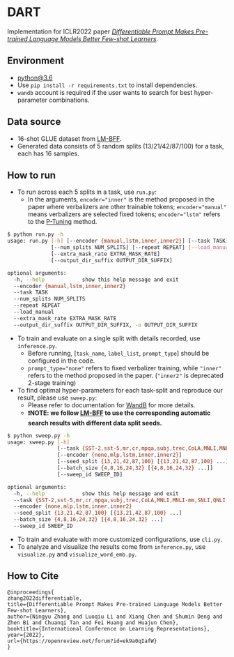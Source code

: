 # DART
Implementation for ICLR2022 paper *[Differentiable Prompt Makes Pre-trained Language Models Better Few-shot Learners](https://arxiv.org/pdf/2108.13161.pdf)*.
## Environment
- python@3.6
- Use `pip install -r requirements.txt` to install dependencies.
- `wandb` account is required if the user wants to search for best hyper-parameter combinations.
## Data source
- 16-shot GLUE dataset from [LM-BFF](https://github.com/princeton-nlp/LM-BFF).
- Generated data consists of 5 random splits (13/21/42/87/100) for a task, each has 16 samples.
## How to run
- To run across each 5 splits in a task, use `run.py`:
  - In the arguments, `encoder="inner"` is the method proposed in the paper where verbalizers are other trainable tokens; `encoder="manual"` means verbalizers are selected fixed tokens; `encoder="lstm"` refers to the [P-Tuning](https://github.com/THUDM/P-tuning) method.
```bash
$ python run.py -h
usage: run.py [-h] [--encoder {manual,lstm,inner,inner2}] [--task TASK]
              [--num_splits NUM_SPLITS] [--repeat REPEAT] [--load_manual]
              [--extra_mask_rate EXTRA_MASK_RATE]
              [--output_dir_suffix OUTPUT_DIR_SUFFIX]

optional arguments:
  -h, --help            show this help message and exit
  --encoder {manual,lstm,inner,inner2}
  --task TASK
  --num_splits NUM_SPLITS
  --repeat REPEAT
  --load_manual
  --extra_mask_rate EXTRA_MASK_RATE
  --output_dir_suffix OUTPUT_DIR_SUFFIX, -o OUTPUT_DIR_SUFFIX
```
- To train and evaluate on a single split with details recorded, use `inference.py`.
  - Before running, [`task_name`, `label_list`, `prompt_type`] should be configured in the code.
  - `prompt_type="none"` refers to fixed verbalizer training, while `"inner"` refers to the method proposed in the paper. (`"inner2"` is deprecated 2-stage training)
- To find optimal hyper-parameters for each task-split and reproduce our result, please use `sweep.py`:
  - Please refer to documentation for [WandB](https://docs.wandb.ai/) for more details.
  - **❗NOTE: we follow [LM-BFF](https://github.com/princeton-nlp/LM-BFF) to use the corresponding automatic search results with different data split seeds.**
```bash
$ python sweep.py -h
usage: sweep.py [-h]
                [--task {SST-2,sst-5,mr,cr,mpqa,subj,trec,CoLA,MNLI,MNLI-mm,SNLI,QNLI,RTE-glue,MRPC,QQP}]
                [--encoder {none,mlp,lstm,inner,inner2}]
                [--seed_split {13,21,42,87,100} [{13,21,42,87,100} ...]]
                [--batch_size {4,8,16,24,32} [{4,8,16,24,32} ...]]
                [--sweep_id SWEEP_ID]

optional arguments:
  -h, --help            show this help message and exit
  --task {SST-2,sst-5,mr,cr,mpqa,subj,trec,CoLA,MNLI,MNLI-mm,SNLI,QNLI,RTE-glue,MRPC,QQP}
  --encoder {none,mlp,lstm,inner,inner2}
  --seed_split {13,21,42,87,100} [{13,21,42,87,100} ...]
  --batch_size {4,8,16,24,32} [{4,8,16,24,32} ...]
  --sweep_id SWEEP_ID
```
- To train and evaluate with more customized configurations, use `cli.py`.
- To analyze and visualize the results come from `inference.py`, use `visualize.py` and `visualize_word_emb.py`.
## How to Cite
```
@inproceedings{
zhang2022differentiable,
title={Differentiable Prompt Makes Pre-trained Language Models Better Few-shot Learners},
author={Ningyu Zhang and Luoqiu Li and Xiang Chen and Shumin Deng and Zhen Bi and Chuanqi Tan and Fei Huang and Huajun Chen},
booktitle={International Conference on Learning Representations},
year={2022},
url={https://openreview.net/forum?id=ek9a0qIafW}
}
```
